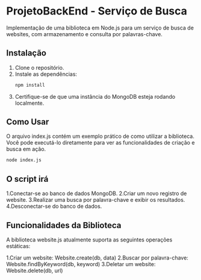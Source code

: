 # ProjetoBackEnd - Serviço de Busca

Implementação de uma biblioteca em Node.js para um serviço de busca de websites, com armazenamento e consulta por palavras-chave.

## Instalação

1.  Clone o repositório.
2.  Instale as dependências:
    ```bash
    npm install
    ```
3.  Certifique-se de que uma instância do MongoDB esteja rodando localmente.

## Como Usar 

O arquivo index.js contém um exemplo prático de como utilizar a biblioteca. Você pode executá-lo diretamente para ver as funcionalidades de criação e busca em ação.

```bash
node index.js
```
## O script irá

1.Conectar-se ao banco de dados MongoDB.
2.Criar um novo registro de website.
3.Realizar uma busca por palavra-chave e exibir os resultados.
4.Desconectar-se do banco de dados.

## Funcionalidades da Biblioteca
A biblioteca website.js atualmente suporta as seguintes operações estáticas:

1.Criar um website: Website.create(db, data)
2.Buscar por palavra-chave: Website.findByKeyword(db, keyword)
3.Deletar um website: Website.delete(db, url)
